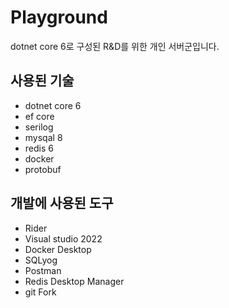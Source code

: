 # Playground
dotnet core 6로 구성된 R&D를 위한 개인 서버군입니다.

## 사용된 기술
* dotnet core 6
* ef core
* serilog
* mysqal 8
* redis 6
* docker
* protobuf

## 개발에 사용된 도구
* Rider
* Visual studio 2022
* Docker Desktop
* SQLyog
* Postman
* Redis Desktop Manager
* git Fork
